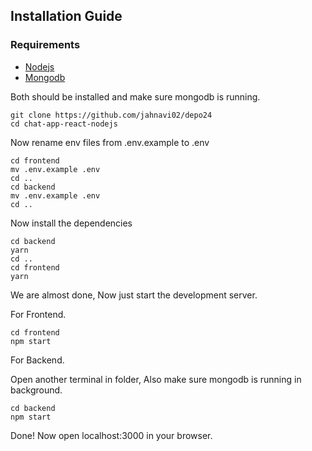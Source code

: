 ## Installation Guide

### Requirements
- [Nodejs](https://nodejs.org/en/download)
- [Mongodb](https://www.mongodb.com/docs/manual/administration/install-community/)

Both should be installed and make sure mongodb is running.

```shell
git clone https://github.com/jahnavi02/depo24
cd chat-app-react-nodejs
```
Now rename env files from .env.example to .env
```shell
cd frontend
mv .env.example .env
cd ..
cd backend
mv .env.example .env
cd ..
```

Now install the dependencies
```shell
cd backend
yarn
cd ..
cd frontend
yarn
```
We are almost done, Now just start the development server.

For Frontend.
```shell
cd frontend
npm start
```
For Backend.

Open another terminal in folder, Also make sure mongodb is running in background.
```shell
cd backend
npm start
```

Done! Now open localhost:3000 in your browser.
